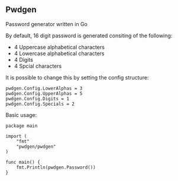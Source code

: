 ## Pwdgen

Password generator written in Go

By default, 16 digit password is generated consiting of the following:
* 4 Uppercase alphabetical characters
* 4 Lowercase alphabetical characters
* 4 Digits
* 4 Spcial characters

It is possible to change this by setting the config structure:

    pwdgen.Config.LowerAlphas = 3
    pwdgen.Config.UpperAlphas = 5
    pwdgen.Config.Digits = 1
    pwdgen.Config.Specials = 2

Basic usage:

    package main

    import (
        "fmt"
        "pwdgen/pwdgen"
    )

    func main() {
        fmt.Println(pwdgen.Password())
    }
